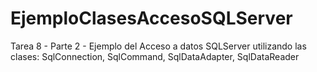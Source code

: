 # EjemploClasesAccesoSQLServer
Tarea 8 - Parte 2 - Ejemplo del Acceso a datos SQLServer utilizando las clases: SqlConnection, SqlCommand, SqlDataAdapter, SqlDataReader

